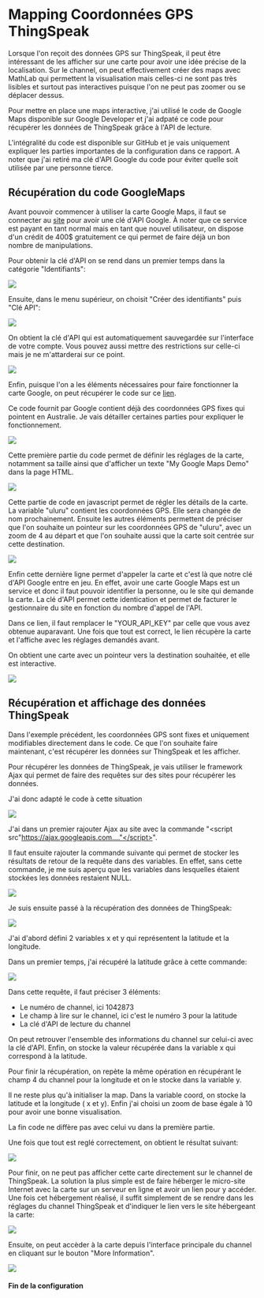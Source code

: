 # Mapping Coordonnées GPS ThingSpeak

Lorsque l'on reçoit des données GPS sur ThingSpeak, il peut être intéressant de les afficher sur une carte pour avoir une idée précise de la localisation.
Sur le channel, on peut effectivement créer des maps avec MathLab qui permettent la visualisation mais celles-ci ne sont pas très lisibles et surtout pas interactives puisque l'on ne peut pas zoomer ou se déplacer dessus.

Pour mettre en place une maps interactive, j'ai utilisé le code de Google Maps disponible sur Google Developer et j'ai adpaté ce code pour récupérer les données de ThingSpeak grâce à l'API de lecture.


L'intégralité du code est disponible sur GitHub et je vais uniquement expliquer les parties importantes de la configuration dans ce rapport.
A noter que j'ai retiré ma clé d'API Google du code pour éviter quelle soit utilisée par une personne tierce.

## Récupération du code GoogleMaps

Avant pouvoir commencer à utiliser la carte Google Maps, il faut se connecter au [site](https://console.developers.google.com/apis/) pour avoir une clé d'API Google. À noter que ce service est payant en tant normal mais en tant que nouvel utilisateur, on dispose d'un crédit de 400$ gratuitement ce qui permet de faire déjà un bon nombre de manipulations.

Pour obtenir la clé d'API on se rend dans un premier temps dans la catégorie "Identifiants":

![](https://i.imgur.com/qeBxYEG.png)

Ensuite, dans le menu supérieur, on choisit "Créer des identifiants" puis "Clé API":


![](https://i.imgur.com/NYisAPH.png)

On obtient la clé d'API qui est automatiquement sauvegardée sur l'interface de votre compte. Vous pouvez aussi mettre des restrictions sur celle-ci mais je ne m'attarderai sur ce point.

![](https://i.imgur.com/Ctl1p50.png)

Enfin, puisque l'on a les éléments nécessaires pour faire fonctionner la carte Google, on peut récupérer le code sur ce [lien](https://developers.google.com/maps/documentation/javascript/adding-a-google-map).

Ce code fournit par Google contient déjà des coordonnées GPS fixes qui pointent en Australie. Je vais détailler certaines parties pour expliquer le fonctionnement.


![](https://i.imgur.com/8p2WyFb.png)

Cette première partie du code permet de définir les réglages de la carte, notamment sa taille ainsi que d'afficher un texte "My Google Maps Demo" dans la page HTML.

![](https://i.imgur.com/pyWpNFd.png)

Cette partie de code en javascript permet de régler les détails de la carte.
La variable "uluru" contient les coordonnées GPS. Elle sera changée de nom prochainement.
Ensuite les autres éléments permettent de préciser que l'on souhaite un pointeur sur les coordonnées GPS de "uluru", avec un zoom de 4 au départ et que l'on souhaite aussi que la carte soit centrée sur cette destination.

![](https://i.imgur.com/wl7TUqQ.png)

Enfin cette dernière ligne permet d'appeler la carte et c'est là que notre clé d'API Google entre en jeu. En effet, avoir une carte Google Maps est un service et donc il faut pouvoir identifier la personne, ou le site qui demande la carte. La clé d'API permet cette identication et permet de facturer le gestionnaire du site en fonction du nombre d'appel de l'API.

Dans ce lien, il faut remplacer le "YOUR_API_KEY" par celle que vous avez obtenue auparavant.
Une fois que tout est correct, le lien récupère la carte et l'affiche avec les réglages demandés avant.

On obtient une carte avec un pointeur vers la destination souhaitée, et elle est interactive.

![](https://i.imgur.com/kz2zO80.png)


## Récupération et affichage des données ThingSpeak

Dans l'exemple précédent, les coordonnées GPS sont fixes et uniquement modifiables directement dans le code. Ce que l'on souhaite faire maintenant, c'est récupérer les données sur ThingSpeak et les afficher.

Pour récupérer les données de ThingSpeak, je vais utiliser le framework Ajax qui permet de faire des requêtes sur des sites pour récupérer les données.

J'ai donc adapté le code à cette situation

![](https://i.imgur.com/70s1R9l.png)

J'ai dans un premier rajouter Ajax au site avec la commande "<script src"https://ajax.googleapis.com...."</script>".

Il faut ensuite rajouter la commande suivante qui permet de stocker les résultats de retour de la requête dans des variables. En effet, sans cette commande, je me suis aperçu que les variables dans lesquelles étaient stockées les données restaient NULL.

![](https://i.imgur.com/thy99tX.png)

Je suis ensuite passé à la récupération des données de ThingSpeak:

![](https://i.imgur.com/Vw4puZ9.png)

J'ai d'abord défini 2 variables x et y qui représentent la latitude et la longitude.

Dans un premier temps, j'ai récupéré la latitude grâce à cette commande:

![](https://i.imgur.com/7HiPxQ5.png)

Dans cette requête, il faut préciser 3 éléments:
* Le numéro de channel, ici 1042873
* Le champ à lire sur le channel, ici c'est le numéro 3 pour la latitude
* La clé d'API de lecture du channel

On peut retrouver l'ensemble des informations du channel sur celui-ci avec la clé d'API.
Enfin, on stocke la valeur récupérée dans la variable x qui correspond à la latitude.

Pour finir la récupération, on repète la même opération en récupérant le champ 4 du channel pour la longitude et on le stocke dans la variable y.

Il ne reste plus qu'à initialiser la map.
Dans la variable coord, on stocke la latitude et la longitude ( x et y). Enfin j'ai choisi un zoom de base égale à 10 pour avoir une bonne visualisation.

La fin code ne diffère pas avec celui vu dans la première partie.

Une fois que tout est reglé correctement, on obtient le résultat suivant:

![](https://i.imgur.com/HBI5m5i.png)


Pour finir, on ne peut pas afficher cette carte directement sur le channel de ThingSpeak. La solution la plus simple est de faire héberger le micro-site Internet avec la carte sur un serveur en ligne et avoir un lien pour y accéder.
Une fois cet hébergement réalisé, il suffit simplement de se rendre dans les réglages du channel ThingSpeak et d'indiquer le lien vers le site hébergeant la carte:

![](https://i.imgur.com/uHBNDQp.png)

Ensuite, on peut accèder à la carte depuis l'interface principale du channel en cliquant sur le bouton "More Information".

![](https://i.imgur.com/SwROYe3.png)


#### Fin de la configuration
